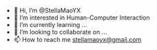 - 👋 Hi, I’m @StellaMaoYX
- 👀 I’m interested in Human-Computer Interaction
- 🌱 I’m currently learning ...
- 💞️ I’m looking to collaborate on ...
- 📫 How to reach me stellamaoyx@gmail.com

<!---
StellaMaoYX/StellaMaoYX is a ✨ special ✨ repository because its `README.md` (this file) appears on your GitHub profile.
You can click the Preview link to take a look at your changes.
--->
